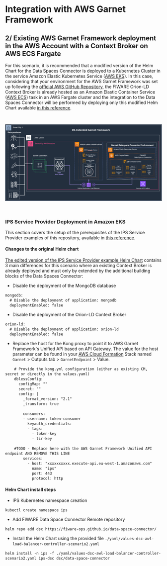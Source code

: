 # Integration with AWS Garnet Framework

## 2/ Existing AWS Garnet Framework deployment in the AWS Account with a Context Broker on AWS ECS Fargate
For this scenario, it is recommended that a modified version of the Helm Chart for the Data Spaces Connector is deployed to a Kubernetes Cluster in the service Amazon Elastic Kubernetes Service ([AWS EKS](https://aws.amazon.com/eks/)).
In this case, considering that your environment for the AWS Garnet Framework was set up following the [official AWS GitHub Repository](https://github.com/aws-samples/aws-stf-core), the FIWARE Orion-LD Context Broker is already hosted as an Amazon Elastic Container Service ([AWS ECS](https://aws.amazon.com/ecs/)) task in an AWS Fargate cluster and the integration to the Data Spaces Connector will be performed by deploying only this modified Helm Chart available [in this reference](./yaml/values-dsc-awl-load-balancer-controller-scenario2.yaml).

<br>

![Target Architecture for extending the deployment of an existing AWS Garnet Framework](../static-assets/garnet-ds-connector-scenario2.png)

<br> 

### IPS Service Provider Deployment in Amazon EKS 
This section covers the setup of the prerequisites of the IPS Service Provider examples of this repository, available in [this reference](../service-provider-ips/README.md).

#### Changes to the original Helm chart 
[The edited version of the IPS Service Provider example Helm Chart](./yaml/values-dsc-awl-load-balancer-controller-scenario2.yaml) contains 3 main differences for this scenario where an existing Context Broker is already deployed and must only by extended by the additional building blocks of the Data Spaces Connector:

* Disable the deployment of the MongoDB database

```shell
mongodb:
  # Disable the deployment of application: mongodb
  deploymentEnabled: false
```

* Disable the deployment of the Orion-LD Context Broker

```shell
orion-ld:
  # Disable the deployment of application: orion-ld
  deploymentEnabled: false
```

* Replace the host for the Kong proxy to point it to AWS Garnet Framework's Unified API based on API Gateway. The value for the host parameter can be found in your [AWS Cloud Formation](https://console.aws.amazon.com/cloudformation/home) Stack named `Garnet` > Outputs tab > `GarnetEndpoint` > Value.

```shell
    # Provide the kong.yml configuration (either as existing CM, secret or directly in the values.yaml)
    dblessConfig:
      configMap: ""
      secret: ""
      config: |
        _format_version: "2.1"
        _transform: true

        consumers:
        - username: token-consumer
          keyauth_credentials:
          - tags:
            - token-key
            - tir-key
            
    #TODO - Replace here with the AWS Garnet Framework Unified API endpoint AND REMOVE THIS LINE
        services:
          - host: "xxxxxxxxxx.execute-api.eu-west-1.amazonaws.com" 
            name: "ips"
            port: 443
            protocol: http
```

#### Helm Chart install steps

* IPS Kubernetes namespace creation 

```shell
kubectl create namespace ips
```

* Add FIWARE Data Space Connector Remote repository

```shell
helm repo add dsc https://fiware-ops.github.io/data-space-connector/
```

* Install the Helm Chart using the provided file `./yaml/values-dsc-awl-load-balancer-controller-scenario2.yaml`

```shell
helm install -n ips -f ./yaml/values-dsc-awl-load-balancer-controller-scenario2.yaml ips-dsc dsc/data-space-connector
```